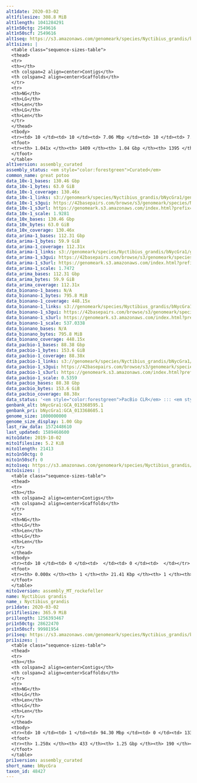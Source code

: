 ```yaml
---
alt1date: 2020-03-02
alt1filesize: 308.8 MiB
alt1length: 1041284291
alt1n50ctg: 2549616
alt1n50scf: 2549616
alt1seq: https://s3.amazonaws.com/genomeark/species/Nyctibius_grandis/bNycGra1/assembly_curated/bNycGra1.alt.cur.20200302.fasta.gz
alt1sizes: |
  <table class="sequence-sizes-table">
  <thead>
  <tr>
  <th></th>
  <th colspan=2 align=center>Contigs</th>
  <th colspan=2 align=center>Scaffolds</th>
  </tr>
  <tr>
  <th>NG</th>
  <th>LG</th>
  <th>Len</th>
  <th>LG</th>
  <th>Len</th>
  </tr>
  </thead>
  <tbody>
  <tr><td> 10 </td><td> 10 </td><td> 7.06 Mbp </td><td> 10 </td><td> 7.06 Mbp </td></tr>  <tr><td> 20 </td><td> 27 </td><td> 5.33 Mbp </td><td> 27 </td><td> 5.33 Mbp </td></tr>  <tr><td> 30 </td><td> 48 </td><td> 4.28 Mbp </td><td> 48 </td><td> 4.28 Mbp </td></tr>  <tr><td> 40 </td><td> 74 </td><td> 3.31 Mbp </td><td> 74 </td><td> 3.31 Mbp </td></tr>  <tr style="background-color:#cccccc;"><td> 50 </td><td> 109 </td><td> 2.55 Mbp </td><td> 109 </td><td> 2.55 Mbp </td></tr>  <tr><td> 60 </td><td> 153 </td><td> 2.05 Mbp </td><td> 153 </td><td> 2.05 Mbp </td></tr>  <tr><td> 70 </td><td> 208 </td><td> 1.55 Mbp </td><td> 208 </td><td> 1.55 Mbp </td></tr>  <tr><td> 80 </td><td> 282 </td><td> 1.15 Mbp </td><td> 282 </td><td> 1.15 Mbp </td></tr>  <tr><td> 90 </td><td> 393 </td><td> 0.66 Mbp </td><td> 393 </td><td> 0.67 Mbp </td></tr>  <tr><td> 100 </td><td> 712 </td><td> 133.87 Kbp </td><td> 705 </td><td> 135.65 Kbp </td></tr>  </tbody>
  <tfoot>
  <tr><th> 1.041x </th><th> 1409 </th><th> 1.04 Gbp </th><th> 1395 </th><th> 1.04 Gbp </th></tr>
  </tfoot>
  </table>
alt1version: assembly_curated
assembly_status: <em style="color:forestgreen">Curated</em>
common_name: great potoo
data_10x-1_bases: 130.46 Gbp
data_10x-1_bytes: 63.0 GiB
data_10x-1_coverage: 130.46x
data_10x-1_links: s3://genomeark/species/Nyctibius_grandis/bNycGra1/genomic_data/10x/<br>
data_10x-1_s3gui: https://42basepairs.com/browse/s3/genomeark/species/Nyctibius_grandis/bNycGra1/genomic_data/10x/
data_10x-1_s3url: https://genomeark.s3.amazonaws.com/index.html?prefix=species/Nyctibius_grandis/bNycGra1/genomic_data/10x/
data_10x-1_scale: 1.9281
data_10x_bases: 130.46 Gbp
data_10x_bytes: 63.0 GiB
data_10x_coverage: 130.46x
data_arima-1_bases: 112.31 Gbp
data_arima-1_bytes: 59.9 GiB
data_arima-1_coverage: 112.31x
data_arima-1_links: s3://genomeark/species/Nyctibius_grandis/bNycGra1/genomic_data/arima/<br>
data_arima-1_s3gui: https://42basepairs.com/browse/s3/genomeark/species/Nyctibius_grandis/bNycGra1/genomic_data/arima/
data_arima-1_s3url: https://genomeark.s3.amazonaws.com/index.html?prefix=species/Nyctibius_grandis/bNycGra1/genomic_data/arima/
data_arima-1_scale: 1.7472
data_arima_bases: 112.31 Gbp
data_arima_bytes: 59.9 GiB
data_arima_coverage: 112.31x
data_bionano-1_bases: N/A
data_bionano-1_bytes: 795.8 MiB
data_bionano-1_coverage: 448.15x
data_bionano-1_links: s3://genomeark/species/Nyctibius_grandis/bNycGra1/genomic_data/bionano/<br>
data_bionano-1_s3gui: https://42basepairs.com/browse/s3/genomeark/species/Nyctibius_grandis/bNycGra1/genomic_data/bionano/
data_bionano-1_s3url: https://genomeark.s3.amazonaws.com/index.html?prefix=species/Nyctibius_grandis/bNycGra1/genomic_data/bionano/
data_bionano-1_scale: 537.0338
data_bionano_bases: N/A
data_bionano_bytes: 795.8 MiB
data_bionano_coverage: 448.15x
data_pacbio-1_bases: 88.38 Gbp
data_pacbio-1_bytes: 153.6 GiB
data_pacbio-1_coverage: 88.38x
data_pacbio-1_links: s3://genomeark/species/Nyctibius_grandis/bNycGra1/genomic_data/pacbio/<br>
data_pacbio-1_s3gui: https://42basepairs.com/browse/s3/genomeark/species/Nyctibius_grandis/bNycGra1/genomic_data/pacbio/
data_pacbio-1_s3url: https://genomeark.s3.amazonaws.com/index.html?prefix=species/Nyctibius_grandis/bNycGra1/genomic_data/pacbio/
data_pacbio-1_scale: 0.5359
data_pacbio_bases: 88.38 Gbp
data_pacbio_bytes: 153.6 GiB
data_pacbio_coverage: 88.38x
data_status: '<em style="color:forestgreen">PacBio CLR</em> ::: <em style="color:forestgreen">10x</em> ::: <em style="color:forestgreen">Arima</em>'
genbank_alt: bNycGra1:GCA_013368595.1
genbank_pri: bNycGra1:GCA_013368605.1
genome_size: 1000000000
genome_size_display: 1.00 Gbp
last_raw_data: 1572448610
last_updated: 1589468600
mito1date: 2019-10-02
mito1filesize: 5.2 KiB
mito1length: 21413
mito1n50ctg: 0
mito1n50scf: 0
mito1seq: https://s3.amazonaws.com/genomeark/species/Nyctibius_grandis/bNycGra1/assembly_MT_rockefeller/bNycGra1.MT.20191002.fasta.gz
mito1sizes: |
  <table class="sequence-sizes-table">
  <thead>
  <tr>
  <th></th>
  <th colspan=2 align=center>Contigs</th>
  <th colspan=2 align=center>Scaffolds</th>
  </tr>
  <tr>
  <th>NG</th>
  <th>LG</th>
  <th>Len</th>
  <th>LG</th>
  <th>Len</th>
  </tr>
  </thead>
  <tbody>
  <tr><td> 10 </td><td> 0 </td><td>  </td><td> 0 </td><td>  </td></tr>  <tr><td> 20 </td><td> 0 </td><td>  </td><td> 0 </td><td>  </td></tr>  <tr><td> 30 </td><td> 0 </td><td>  </td><td> 0 </td><td>  </td></tr>  <tr><td> 40 </td><td> 0 </td><td>  </td><td> 0 </td><td>  </td></tr>  <tr style="background-color:#cccccc;"><td> 50 </td><td> 0 </td><td style="background-color:#ff8888;">  </td><td> 0 </td><td style="background-color:#ff8888;">  </td></tr>  <tr><td> 60 </td><td> 0 </td><td>  </td><td> 0 </td><td>  </td></tr>  <tr><td> 70 </td><td> 0 </td><td>  </td><td> 0 </td><td>  </td></tr>  <tr><td> 80 </td><td> 0 </td><td>  </td><td> 0 </td><td>  </td></tr>  <tr><td> 90 </td><td> 0 </td><td>  </td><td> 0 </td><td>  </td></tr>  <tr><td> 100 </td><td> 0 </td><td>  </td><td> 0 </td><td>  </td></tr>  </tbody>
  <tfoot>
  <tr><th> 0.000x </th><th> 1 </th><th> 21.41 Kbp </th><th> 1 </th><th> 21.41 Kbp </th></tr>
  </tfoot>
  </table>
mito1version: assembly_MT_rockefeller
name: Nyctibius grandis
name_: Nyctibius_grandis
pri1date: 2020-03-02
pri1filesize: 365.9 MiB
pri1length: 1256393467
pri1n50ctg: 28622470
pri1n50scf: 99981954
pri1seq: https://s3.amazonaws.com/genomeark/species/Nyctibius_grandis/bNycGra1/assembly_curated/bNycGra1.pri.cur.20200302.fasta.gz
pri1sizes: |
  <table class="sequence-sizes-table">
  <thead>
  <tr>
  <th></th>
  <th colspan=2 align=center>Contigs</th>
  <th colspan=2 align=center>Scaffolds</th>
  </tr>
  <tr>
  <th>NG</th>
  <th>LG</th>
  <th>Len</th>
  <th>LG</th>
  <th>Len</th>
  </tr>
  </thead>
  <tbody>
  <tr><td> 10 </td><td> 1 </td><td> 94.30 Mbp </td><td> 0 </td><td> 133.76 Mbp </td></tr>  <tr><td> 20 </td><td> 2 </td><td> 90.86 Mbp </td><td> 1 </td><td> 127.81 Mbp </td></tr>  <tr><td> 30 </td><td> 3 </td><td> 62.18 Mbp </td><td> 2 </td><td> 115.30 Mbp </td></tr>  <tr><td> 40 </td><td> 5 </td><td> 51.35 Mbp </td><td> 3 </td><td> 105.21 Mbp </td></tr>  <tr style="background-color:#cccccc;"><td> 50 </td><td> 7 </td><td style="background-color:#88ff88;"> 28.62 Mbp </td><td> 4 </td><td style="background-color:#88ff88;"> 99.98 Mbp </td></tr>  <tr><td> 60 </td><td> 11 </td><td> 23.41 Mbp </td><td> 5 </td><td> 92.36 Mbp </td></tr>  <tr><td> 70 </td><td> 16 </td><td> 21.07 Mbp </td><td> 6 </td><td> 88.16 Mbp </td></tr>  <tr><td> 80 </td><td> 21 </td><td> 15.75 Mbp </td><td> 7 </td><td> 59.94 Mbp </td></tr>  <tr><td> 90 </td><td> 28 </td><td> 12.12 Mbp </td><td> 9 </td><td> 43.94 Mbp </td></tr>  <tr><td> 100 </td><td> 39 </td><td> 8.12 Mbp </td><td> 12 </td><td> 26.76 Mbp </td></tr>  </tbody>
  <tfoot>
  <tr><th> 1.250x </th><th> 433 </th><th> 1.25 Gbp </th><th> 190 </th><th> 1.26 Gbp </th></tr>
  </tfoot>
  </table>
pri1version: assembly_curated
short_name: bNycGra
taxon_id: 48427
---
```

